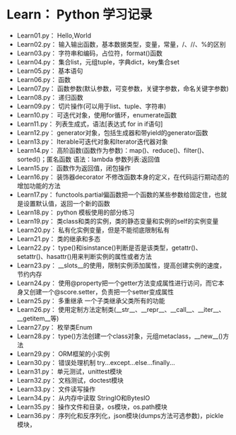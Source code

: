 # Learn： Python 学习记录

<ul>
<li>Learn01.py： Hello,World</li>
<li>Learn02.py： 输入输出函数，基本数据类型，变量，常量，/、//、%的区别</li>
<li>Learn03.py： 字符串和编码，占位符，format()函数</li>
<li>Learn04.py： 集合list，元组tuple，字典dict，key集合set</li>
<li>Learn05.py： 基本语句</li>
<li>Learn06.py： 函数</li>
<li>Learn07.py： 函数参数(默认参数，可变参数，关键字参数，命名关键字参数)</li>
<li>Learn08.py： 递归函数</li>
<li>Learn09.py： 切片操作(可以用于list、tuple、字符串)</li>
<li>Learn10.py： 可迭代对象，使用for循环，enumerate函数</li>
<li>Learn11.py： 列表生成式，语法[表达式 for in if语句]</li>
<li>Learn12.py： generator对象，包括生成器和带yield的generator函数</li>
<li>Learn13.py： Iterable可迭代对象和Iterator迭代器对象</li>
<li>Learn14.py： 高阶函数(函数作为参数)：map()、reduce()、filter()、sorted()；匿名函数 语法：lambda 参数列表:返回值</li>
<li>Learn15.py： 函数作为返回值，闭包操作</li>
<li>Learn16.py： 装饰器decorator 不修改函数本身的定义，在代码运行期动态的增加功能的方法</li>
<li>Learn17.py： functools.partial偏函数把一个函数的某些参数给固定住，也就是设置默认值，返回一个新的函数</li>
<li>Learn18.py： python 模板使用的部分练习</li>
<li>Learn19.py： 类class和类的实例，类的静态变量和实例的self的实例变量</li>
<li>Learn20.py： 私有化实例变量，但是不能彻底限制私有</li>
<li>Learn21.py： 类的继承和多态</li>
<li>Learn22.py： type()和isinstance()判断是否是该类型，getattr()、setattr()、hasattr()用来判断实例的属性或者方法</li>
<li>Learn23.py： __slots__的使用，限制实例添加属性，提高创建实例的速度，节约内存</li>
<li>Learn24.py： 使用@property把一个getter方法变成属性进行访问，而它本身又创建一个@score.setter，负责把一个setter变成属性</li>
<li>Learn25.py： 多重继承 一个子类继承父类所有的功能</li>
<li>Learn26.py： 使用定制方法定制类(__str__、__repr__、__call__、__iter__、__getitem__等)</li>
<li>Learn27.py： 枚举类Enum</li>
<li>Learn28.py： type()方法创建一个class对象，元组metaclass，__new__()方法</li>
<li>Learn29.py： ORM框架的小实例</li>
<li>Learn30.py： 错误处理机制 try...except...else...finally...</li>
<li>Learn31.py： 单元测试，unittest模块</li>
<li>Learn32.py： 文档测试，doctest模块</li>
<li>Learn33.py： 文件读写操作</li>
<li>Learn34.py： 从内存中读取 StringIO和BytesIO</li>
<li>Learn35.py： 操作文件和目录，os模块，os.path模块</li>
<li>Learn36.py： 序列化和反序列化，json模块(dumps方法可选参数)，pickle模块，</li>
</ul>
